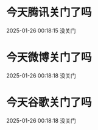# 今天腾讯关门了吗

2025-01-26 00:18:15 没关门

# 今天微博关门了吗

2025-01-26 00:18:18 没关门

# 今天谷歌关门了吗

2025-01-26 00:18:18 没关门

